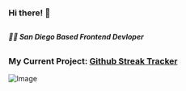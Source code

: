 ### Hi there! 👋
##
##### 🏄‍♂️ San Diego Based Frontend Devloper
##
### My Current Project:  [Github Streak Tracker](https://github.com/gibsonbailey/git-streak-tracker)
![Image](https://git-streak-tracker.herokuapp.com/api/markdown_image/sw00d)




<!--
**sw00d/sw00d** is a ✨ _special_ ✨ repository because its `README.md` (this file) appears on your GitHub profile.

Here are some ideas to get you started:

- 🔭 I’m currently working on ...
- 🌱 I’m currently learning ...
- 👯 I’m looking to collaborate on ...
- 🤔 I’m looking for help with ...
- 💬 Ask me about ...
- 📫 How to reach me: ...
- 😄 Pronouns: ...
- ⚡ Fun fact: ...
-->
